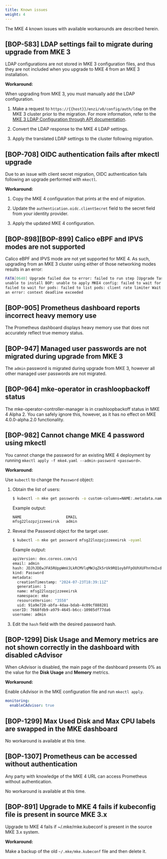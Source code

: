 ```yaml
---
title: Known issues
weight: 4
---
```


The MKE 4 known issues with available workarounds are described herein.

## [BOP-583] LDAP settings fail to migrate during upgrade from MKE 3

LDAP configurations are not stored in MKE 3 configuration files, and thus they
are not included when you upgrade to MKE 4 from an MKE 3 installation.

**Workaround:**

When upgrading from MKE 3, you must manually add the LDAP configuration.

1. Make a request to ``https://{{host}}/enzi/v0/config/auth/ldap`` on the MKE 3
cluster prior to the migration. For more information, refer to the [MKE 3
LDAP Configuration through API documentation](https://docs.mirantis.com/mke/3.7/ops/administer-cluster/integrate-with-LDAP-directory/configure-ldap-integration.html#ldap-configuration-through-api).

2. Convert the LDAP response to the MKE 4 LDAP settings.
3. Apply the translated LDAP settings to the cluster following migration.

## [BOP-708] OIDC authentication fails after mkectl upgrade

Due to an issue with client secret migration, OIDC authentication fails
following an upgrade performed with `mkectl`.

**Workaround:**

1. Copy the MKE 4 configuration that prints at the end of migration.

2. Update the `authentication.oidc.clientSecret` field to the secret field
   from your identity provider.

3. Apply the updated MKE 4 configuration.

## [BOP-898][BOP-899] Calico eBPF and IPVS modes are not supported

Calico eBPF and IPVS mode are not yet supported for MKE 4. As such, upgrading
from an MKE 3 cluster using either of those networking modes results in an
error:

```sh
FATA[0640] Upgrade failed due to error: failed to run step [Upgrade Tasks]:
unable to install BOP: unable to apply MKE4 config: failed to wait for pods:
failed to wait for pods: failed to list pods: client rate limiter Wait returned
an error: context deadline exceeded
```

## [BOP-905] Prometheus dashboard reports incorrect heavy memory use

The Prometheus dashboard displays heavy memory use that does not accurately
reflect true memory status.

## [BOP-947] Managed user passwords are not migrated during upgrade from MKE 3

The `admin` password is migrated during upgrade from MKE 3, however all other
managed user passwords are not migrated.

## [BOP-964] mke-operator in crashloopbackoff status

The mke-operator-controller-manager is in crashloopbackoff status in MKE 4
Alpha 2. You can safely ignore this, however, as it has no effect on MKE
4.0.0-alpha.2.0 functionality.

## [BOP-982] Cannot change MKE 4 password using mkectl

You cannot change the password for an existing MKE 4 deployment by running
``mkectl apply -f mke4.yaml --admin-password <password>``.

**Workaround:**

Use ``kubectl`` to change the ``Password`` object:

1. Obtain the list of users:

   ```sh
   $ kubectl -n mke get passwords -o custom-columns=NAME:.metadata.name,EMAIL:.email
   ```

   Example output:

   ```sh
   NAME                    EMAIL
   mfsg22lozpzjzzeeeirsk   admin
2. Reveal the Password object for the target user.

   ```sh
   $ kubectl -n mke get password mfsg22lozpzjzzeeeirsk -oyaml
   ```

   Example output:

   ```sh
   apiVersion: dex.coreos.com/v1
   email: admin
   hash: JDJhJDEwJFA5RUppWmVJLkRCMVlqMWJqZk5rUk9RQ1oybFFpOUhXUFhnYmIxdUFPSkpHeGFDWUl1OTcy
   kind: Password
   metadata:
     creationTimestamp: "2024-07-23T18:39:11Z"
     generation: 1
     name: mfsg22lozpzjzzeeeirsk
     namespace: mke
     resourceVersion: "3558"
     uid: 91a9e728-abfa-4daa-bdab-4c09cf888281
   userID: 7668fdb9-a979-4645-b6cc-10985df77da6
   username: admin
3. Edit the ``hash`` field with the desired password hash.

## [BOP-1299] Disk Usage and Memory metrics are not shown correctly in the dashboard with disabled cAdvisor

When cAdvisor is disabled, the main page of the dashboard presents 0% as the value for the **Disk Usage** and **Memory** metrics.

**Workaround:**

Enable cAdvisor in the MKE configuration file and run `mkectl apply`.

```yaml
monitoring:
  enableCAdvisor: true
```

## [BOP-1299] Max Used Disk and Max CPU labels are swapped in the MKE dashboard

No workaround is available at this time.

## [BOP-1307] Prometheus can be accessed without authentication

Any party with knowledge of the MKE 4 URL can access Prometheus without authentication.

No workaround is available at this time.

## [BOP-891] Upgrade to MKE 4 fails if kubeconfig file is present in source MKE 3.x

Upgrade to MKE 4 fails if ~/.mke/mke.kubeconf is present in the
source MKE 3.x system.

**Workaround:**

Make a backup of the old `~/.mke/mke.kubeconf` file and then delete it.
